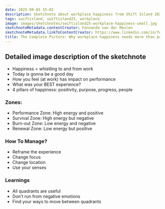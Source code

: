 ```yaml
---
date: 2025-09-03 15:02
description: Sketchnote about workplace happiness from Shift Island 2025
tags: swiftisland, swiftisland25, workplace
image: images/sketchnotes/swiftisland25-workplace-happiness-small.jpg
sketchnoteMetadata.contentCreator: Fennande van der Meulen
sketchnoteMetadata.linkToContentCreator: https://www.linkedin.com/in/fennande/
title: The Complete Picture: Why workplace happiness needs more than positive emotions
---
```


## Detailed image description of the sketchnote

- Happiness = whistling to and from work
- Today is gonna be a good day
- How you feel (at work) has impact on performance
- What was your BEST experience? 
- 4 pillars of happiness: positivity, purpose, progress, people

### Zones:

- Performance Zone: High energy and positive
- Survival Zone: High energy but negative
- Burn-out Zone: Low energy and negative
- Renewal Zone: Low energy but positive

### How To Manage?

- Reframe the experience
- Change focus 
- Change location
- Use your senses

### Learnings

- All quadrants are useful
- Don’t run from negative emotions
- Find your ways to move between quadrants
